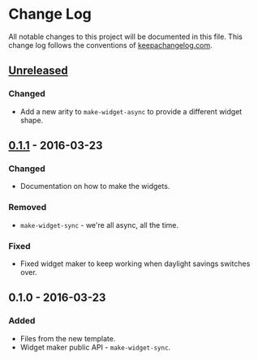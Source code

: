 # Change Log
All notable changes to this project will be documented in this file. This change log follows the conventions of [keepachangelog.com](http://keepachangelog.com/).

## [Unreleased]
### Changed
- Add a new arity to `make-widget-async` to provide a different widget shape.

## [0.1.1] - 2016-03-23
### Changed
- Documentation on how to make the widgets.

### Removed
- `make-widget-sync` - we're all async, all the time.

### Fixed
- Fixed widget maker to keep working when daylight savings switches over.

## 0.1.0 - 2016-03-23
### Added
- Files from the new template.
- Widget maker public API - `make-widget-sync`.

[Unreleased]: https://github.com/your-name/algorithms/compare/0.1.1...HEAD
[0.1.1]: https://github.com/your-name/algorithms/compare/0.1.0...0.1.1
